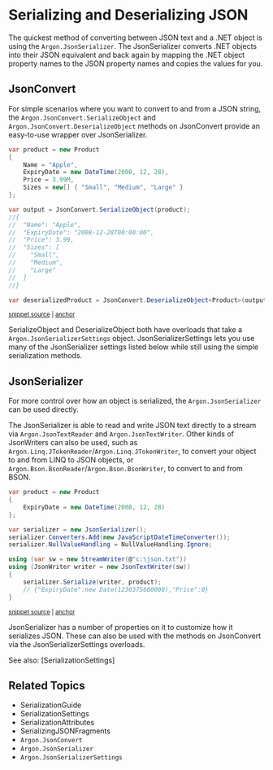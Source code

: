 # Serializing and Deserializing JSON

The quickest method of converting between JSON text and a .NET object is using the `Argon.JsonSerializer`. The JsonSerializer converts .NET objects into their JSON equivalent and back again by mapping the .NET object property names to the JSON property names and copies the values for you.


## JsonConvert

For simple scenarios where you want to convert to and from a JSON string, the `Argon.JsonConvert.SerializeObject` and `Argon.JsonConvert.DeserializeObject` methods on JsonConvert provide an easy-to-use wrapper over JsonSerializer.

<!-- snippet: SerializeObject -->
<a id='snippet-serializeobject'></a>
```cs
var product = new Product
{
    Name = "Apple",
    ExpiryDate = new DateTime(2008, 12, 28),
    Price = 3.99M,
    Sizes = new[] { "Small", "Medium", "Large" }
};

var output = JsonConvert.SerializeObject(product);
//{
//  "Name": "Apple",
//  "ExpiryDate": "2008-12-28T00:00:00",
//  "Price": 3.99,
//  "Sizes": [
//    "Small",
//    "Medium",
//    "Large"
//  ]
//}

var deserializedProduct = JsonConvert.DeserializeObject<Product>(output);
```
<sup><a href='/src/Tests/Documentation/SerializationTests.cs#L46-L68' title='Snippet source file'>snippet source</a> | <a href='#snippet-serializeobject' title='Start of snippet'>anchor</a></sup>
<!-- endSnippet -->

SerializeObject and DeserializeObject both have overloads that take a `Argon.JsonSerializerSettings` object. JsonSerializerSettings lets you use many of the JsonSerializer settings listed below while still using the simple serialization methods.


## JsonSerializer

For more control over how an object is serialized, the `Argon.JsonSerializer` can be used directly.

The JsonSerializer is able to read and write JSON text directly to a stream via `Argon.JsonTextReader`
and `Argon.JsonTextWriter`. Other kinds of JsonWriters can also be used, such as `Argon.Linq.JTokenReader`/`Argon.Linq.JTokenWriter`, to convert your object to and from LINQ to JSON objects, or `Argon.Bson.BsonReader`/`Argon.Bson.BsonWriter`, to convert to and from BSON.

<!-- snippet: JsonSerializerToStream -->
<a id='snippet-jsonserializertostream'></a>
```cs
var product = new Product
{
    ExpiryDate = new DateTime(2008, 12, 28)
};

var serializer = new JsonSerializer();
serializer.Converters.Add(new JavaScriptDateTimeConverter());
serializer.NullValueHandling = NullValueHandling.Ignore;

using (var sw = new StreamWriter(@"c:\json.txt"))
using (JsonWriter writer = new JsonTextWriter(sw))
{
    serializer.Serialize(writer, product);
    // {"ExpiryDate":new Date(1230375600000),"Price":0}
}
```
<sup><a href='/src/Tests/Documentation/SerializationTests.cs#L76-L92' title='Snippet source file'>snippet source</a> | <a href='#snippet-jsonserializertostream' title='Start of snippet'>anchor</a></sup>
<!-- endSnippet -->

JsonSerializer has a number of properties on it to customize how it serializes JSON. These can also be used with the methods on JsonConvert via the JsonSerializerSettings overloads.

See also: [SerializationSettings]


## Related Topics

 * SerializationGuide
 * SerializationSettings
 * SerializationAttributes
 * SerializingJSONFragments
 * `Argon.JsonConvert`
 * `Argon.JsonSerializer`
 * `Argon.JsonSerializerSettings`
